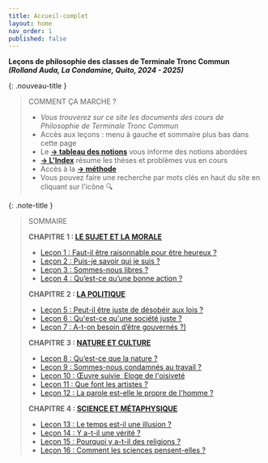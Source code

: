 ```yaml
---
title: Accueil-complet
layout: home
nav_order: 1
published: false
---
```


**Leçons de philosophie des classes de Terminale Tronc Commun**   
***(Rolland Auda, La Condamine, Quito, 2024 - 2025)***  

{: .nouveau-title }
> COMMENT ÇA MARCHE ?
>
> - *Vous trouverez sur ce site les documents des cours de Philosophie de Terminale Tronc Commun*
> - Accès aux leçons : menu à gauche et sommaire plus bas dans cette page
> - Le [**→ tableau des notions**](/phil24/docs/Présentation/L0-2-tableau.html) vous informe des notions abordées
> - [**→ L'Index**](/phil24/docs/Présentation/L0-3-notions.html) résume les thèses et problèmes vus en cours
> - Accès à la [**→ méthode**](/phil24/docs/methode/methode.html)
> - Vous pouvez faire une recherche par mots clés en haut du site en cliquant sur l'icône 🔍

{: .note-title }
> SOMMAIRE
>
>  **CHAPITRE 1 : [LE SUJET ET LA MORALE](/phil24/docs/C1/C1-0.html)**
> - [Leçon 1 : Faut-il être raisonnable pour être heureux ? ](/phil24/docs/L1/L1-0.html)
> - [Leçon 2 : Puis-je savoir qui je suis ?](/phil24/docs/L2/L2-0-0.html)
> - [Leçon 3 : Sommes-nous libres ?](/phil24/docs/L3/L3-0-0.html)
> - [Leçon 4 : Qu’est-ce qu’une bonne action ?](/phil24/docs/L4/L4-0-0.html)
>
> **CHAPITRE 2 : [LA POLITIQUE](/phil24/docs/C2/C2-0.html)**
> - [Leçon 5 : Peut-il être juste de désobéir aux lois ?](/phil24/docs/L5/L5-0-0.html)
> - [Leçon 6 : Qu'est-ce qu'une société juste ?]()
> - [Leçon 7 : A-t-on besoin d’être gouvernés ?)]()  
>
> **CHAPITRE 3 : [NATURE ET CULTURE](/phil24/docs/C3/C3-0.html)**
> - [Leçon 8 : Qu’est-ce que la nature ?]()
> - [Leçon 9 : Sommes-nous condamnés au travail ?]()
> - [Leçon 10 : Œuvre suivie, Eloge de l'oisiveté]()
> - [Leçon 11 : Que font les artistes ?]()
> - [Leçon 12 : La parole est-elle le propre de l'homme ?]()  
>
> **CHAPITRE 4 : [SCIENCE ET MÉTAPHYSIQUE](/phil24/docs/C4/C4-0.html)**
> - [Leçon 13 : Le temps est-il une illusion ?]()
> - [Leçon 14 : Y a-t-il une vérité ?]()
> - [Leçon 15 : Pourquoi y a-t-il des religions ?]()
> - [Leçon 16 : Comment les sciences pensent-elles ?]()
